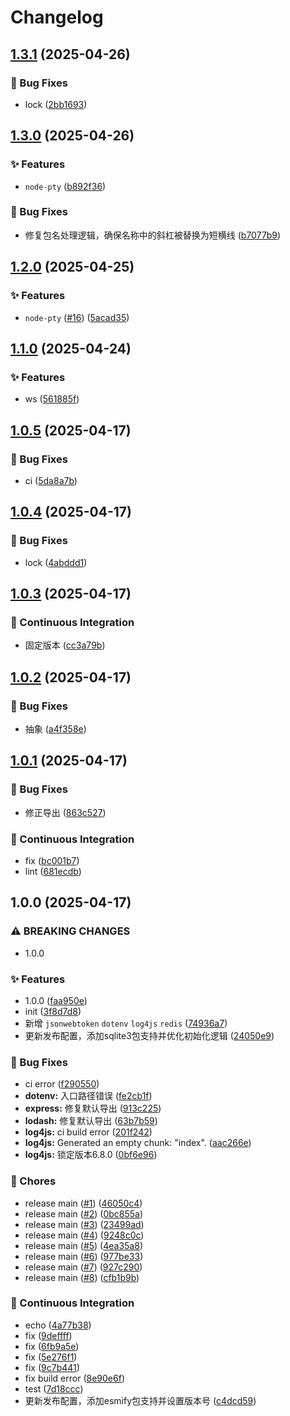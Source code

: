 # Changelog

## [1.3.1](https://github.com/KarinJS/esmify/compare/esmify-v1.3.0...esmify-v1.3.1) (2025-04-26)


### 🐛 Bug Fixes

* lock ([2bb1693](https://github.com/KarinJS/esmify/commit/2bb1693ac6f3b74f317012ff08120b6e51d0762b))

## [1.3.0](https://github.com/KarinJS/esmify/compare/esmify-v1.2.0...esmify-v1.3.0) (2025-04-26)


### ✨ Features

* `node-pty` ([b892f36](https://github.com/KarinJS/esmify/commit/b892f362c6a2866c071c991fe3cf403e44388702))


### 🐛 Bug Fixes

* 修复包名处理逻辑，确保名称中的斜杠被替换为短横线 ([b7077b9](https://github.com/KarinJS/esmify/commit/b7077b98223a846ed2f5ac0a5b511431544e1611))

## [1.2.0](https://github.com/KarinJS/esmify/compare/esmify-v1.1.0...esmify-v1.2.0) (2025-04-25)


### ✨ Features

* `node-pty` ([#16](https://github.com/KarinJS/esmify/issues/16)) ([5acad35](https://github.com/KarinJS/esmify/commit/5acad3597252309a7ecc4e853d26dbc4e831e0de))

## [1.1.0](https://github.com/KarinJS/esmify/compare/esmify-v1.0.5...esmify-v1.1.0) (2025-04-24)


### ✨ Features

* ws ([561885f](https://github.com/KarinJS/esmify/commit/561885f9128dff558e2ef8f5e04775e81d27d5d5))

## [1.0.5](https://github.com/KarinJS/esmify/compare/esmify-v1.0.4...esmify-v1.0.5) (2025-04-17)


### 🐛 Bug Fixes

* ci ([5da8a7b](https://github.com/KarinJS/esmify/commit/5da8a7baf80d52d408cbec5f4c4afd91ec006370))

## [1.0.4](https://github.com/KarinJS/esmify/compare/esmify-v1.0.3...esmify-v1.0.4) (2025-04-17)


### 🐛 Bug Fixes

* lock ([4abddd1](https://github.com/KarinJS/esmify/commit/4abddd102cca4c5ab9d9c1ee5966fc5cd67489c6))

## [1.0.3](https://github.com/KarinJS/esmify/compare/esmify-v1.0.2...esmify-v1.0.3) (2025-04-17)


### 🎡 Continuous Integration

* 固定版本 ([cc3a79b](https://github.com/KarinJS/esmify/commit/cc3a79b135507d2da97aea7ca7f7371326de8ea1))

## [1.0.2](https://github.com/KarinJS/esmify/compare/esmify-v1.0.1...esmify-v1.0.2) (2025-04-17)


### 🐛 Bug Fixes

* 抽象 ([a4f358e](https://github.com/KarinJS/esmify/commit/a4f358e7fbc0decc0417941ac60092f9bf5360f2))

## [1.0.1](https://github.com/KarinJS/esmify/compare/esmify-v1.0.0...esmify-v1.0.1) (2025-04-17)


### 🐛 Bug Fixes

* 修正导出 ([863c527](https://github.com/KarinJS/esmify/commit/863c5277ce43452de4f98214b9d25df28ea121b6))


### 🎡 Continuous Integration

* fix ([bc001b7](https://github.com/KarinJS/esmify/commit/bc001b7488bd6f49e17ab703d1e1689c60ef6a3a))
* lint ([681ecdb](https://github.com/KarinJS/esmify/commit/681ecdbd21a51f315c11881acdc1ee2847475bfd))

## 1.0.0 (2025-04-17)


### ⚠ BREAKING CHANGES

* 1.0.0

### ✨ Features

* 1.0.0 ([faa950e](https://github.com/KarinJS/esmify/commit/faa950e0504a9893c84653b8a8ae4807969ff11a))
* init ([3f8d7d8](https://github.com/KarinJS/esmify/commit/3f8d7d8ad56c7b221fa2d19321f632df65f131ab))
* 新增 `jsonwebtoken` `dotenv`  `log4js` `redis` ([74936a7](https://github.com/KarinJS/esmify/commit/74936a743a329d2c21b504ca37090c21d7bfcb7f))
* 更新发布配置，添加sqlite3包支持并优化初始化逻辑 ([24050e9](https://github.com/KarinJS/esmify/commit/24050e9ebc2e002d3849a0af4baff86c1b6e2113))


### 🐛 Bug Fixes

* ci error ([f290550](https://github.com/KarinJS/esmify/commit/f290550f86e99d8422ae6bad9c25063413d9f72c))
* **dotenv:** 入口路径错误 ([fe2cb1f](https://github.com/KarinJS/esmify/commit/fe2cb1fa4ba5738d2e59881928d158f232cad05d))
* **express:** 修复默认导出 ([913c225](https://github.com/KarinJS/esmify/commit/913c2256d6f2ece44baf0f8af6c66bf4deee719c))
* **lodash:** 修复默认导出 ([63b7b59](https://github.com/KarinJS/esmify/commit/63b7b596deaa225edb3425e7552c2a625a2529b6))
* **log4js:** ci build error ([201f242](https://github.com/KarinJS/esmify/commit/201f24213fbbf36f5afe367ec20b16c0c7b6c5b0))
* **log4js:** Generated an empty chunk: "index". ([aac266e](https://github.com/KarinJS/esmify/commit/aac266e7fc89dc70b1a59fa39cc816e972e46cf9))
* **log4js:** 锁定版本6.8.0 ([0bf6e96](https://github.com/KarinJS/esmify/commit/0bf6e96798d3b9cf399599bdf4696c88ba996408))


### 🎫 Chores

* release main ([#1](https://github.com/KarinJS/esmify/issues/1)) ([46050c4](https://github.com/KarinJS/esmify/commit/46050c4a4389b7fd2c49cb9a887d61f68ed2188b))
* release main ([#2](https://github.com/KarinJS/esmify/issues/2)) ([0bc855a](https://github.com/KarinJS/esmify/commit/0bc855a48dbc5703d92afbb9903fec545473775e))
* release main ([#3](https://github.com/KarinJS/esmify/issues/3)) ([23499ad](https://github.com/KarinJS/esmify/commit/23499adbcd065f43d28b5a78b6c5163310d1e87e))
* release main ([#4](https://github.com/KarinJS/esmify/issues/4)) ([9248c0c](https://github.com/KarinJS/esmify/commit/9248c0cd3159f29b6583982f1cc9c66d16b02dc7))
* release main ([#5](https://github.com/KarinJS/esmify/issues/5)) ([4ea35a8](https://github.com/KarinJS/esmify/commit/4ea35a81af1680f5a1ee845d8e7183c25130eedb))
* release main ([#6](https://github.com/KarinJS/esmify/issues/6)) ([977be33](https://github.com/KarinJS/esmify/commit/977be3320ac1a520e98e10c54b0eaafb49872466))
* release main ([#7](https://github.com/KarinJS/esmify/issues/7)) ([927c290](https://github.com/KarinJS/esmify/commit/927c290026693bbbdb3a2a8d07cfc59f58598b68))
* release main ([#8](https://github.com/KarinJS/esmify/issues/8)) ([cfb1b9b](https://github.com/KarinJS/esmify/commit/cfb1b9b3671336f06842f528f662689e797db8d1))


### 🎡 Continuous Integration

* echo ([4a77b38](https://github.com/KarinJS/esmify/commit/4a77b387553f7c3e50319e753c1315a4f9aab458))
* fix ([9deffff](https://github.com/KarinJS/esmify/commit/9deffff75c0aeb767600a10c4b50194d55aa6b7c))
* fix ([6fb9a5e](https://github.com/KarinJS/esmify/commit/6fb9a5e68667deb1c4ab48a58c11bb2a2dd12b76))
* fix ([5e276f1](https://github.com/KarinJS/esmify/commit/5e276f18b840898b5990c59e345f4b7b3fa3733e))
* fix ([9c7b441](https://github.com/KarinJS/esmify/commit/9c7b441b4ff000e569a9d0a580add3c431620539))
* fix build error ([8e90e6f](https://github.com/KarinJS/esmify/commit/8e90e6f3ea675948f7fcf1c83a81500ccd1967f8))
* test ([7d18ccc](https://github.com/KarinJS/esmify/commit/7d18cccf6f9bdb0d6ba1a3dd63a454eb076021f0))
* 更新发布配置，添加esmify包支持并设置版本号 ([c4dcd59](https://github.com/KarinJS/esmify/commit/c4dcd5914e0b946990d4cdfdb44e02f523815187))
